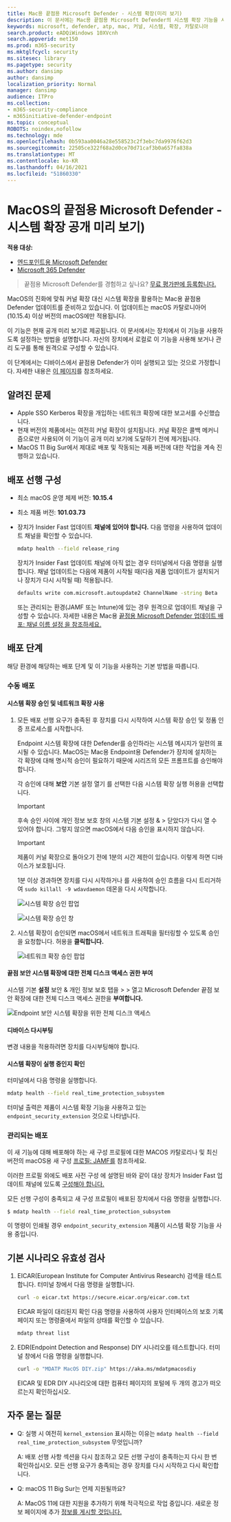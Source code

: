 ```yaml
---
title: Mac용 끝점용 Microsoft Defender - 시스템 확장(미리 보기)
description: 이 문서에는 Mac용 끝점용 Microsoft Defender의 시스템 확장 기능을 시도하기 위한 지침이 포함되어 있습니다. 이 기능은 현재 공개 미리 보기로 제공됩니다.
keywords: microsoft, defender, atp, mac, 커널, 시스템, 확장, 카탈로니아
search.product: eADQiWindows 10XVcnh
search.appverid: met150
ms.prod: m365-security
ms.mktglfcycl: security
ms.sitesec: library
ms.pagetype: security
ms.author: dansimp
author: dansimp
localization_priority: Normal
manager: dansimp
audience: ITPro
ms.collection:
- m365-security-compliance
- m365initiative-defender-endpoint
ms.topic: conceptual
ROBOTS: noindex,nofollow
ms.technology: mde
ms.openlocfilehash: 0b593aa0046a28e558523c2f3ebc7da9976f62d3
ms.sourcegitcommit: 22505ce322f68a2d0ce70d71caf3b0a657fa838a
ms.translationtype: MT
ms.contentlocale: ko-KR
ms.lasthandoff: 04/16/2021
ms.locfileid: "51860330"
---
```

# <a name="microsoft-defender-for-endpoint-on-macos---system-extensions-public-preview"></a>MacOS의 끝점용 Microsoft Defender - 시스템 확장 공개 미리 보기)

**적용 대상:**
- [엔드포인트용 Microsoft Defender](https://go.microsoft.com/fwlink/p/?linkid=2154037)
- [Microsoft 365 Defender](https://go.microsoft.com/fwlink/?linkid=2118804)

> 끝점용 Microsoft Defender를 경험하고 싶나요? [무료 평가판에 등록합니다.](https://www.microsoft.com/microsoft-365/windows/microsoft-defender-atp?ocid=docs-wdatp-exposedapis-abovefoldlink)

MacOS의 진화에 맞춰 커널 확장 대신 시스템 확장을 활용하는 Mac용 끝점용 Defender 업데이트를 준비하고 있습니다. 이 업데이트는 macOS 카탈로니아어(10.15.4) 이상 버전의 macOS에만 적용됩니다.

이 기능은 현재 공개 미리 보기로 제공됩니다. 이 문서에서는 장치에서 이 기능을 사용하도록 설정하는 방법을 설명합니다. 자신의 장치에서 로컬로 이 기능을 사용해 보거나 관리 도구를 통해 원격으로 구성할 수 있습니다.

이 단계에서는 디바이스에서 끝점용 Defender가 이미 실행되고 있는 것으로 가정합니다. 자세한 내용은 [이 페이지](microsoft-defender-endpoint-mac.md)를 참조하세요.

## <a name="known-issues"></a>알려진 문제

- Apple SSO Kerberos 확장을 개입하는 네트워크 확장에 대한 보고서를 수신했습니다.
- 현재 버전의 제품에서는 여전히 커널 확장이 설치됩니다. 커널 확장은 콜백 메커니즘으로만 사용되어 이 기능이 공개 미리 보기에 도달하기 전에 제거됩니다.
- MacOS 11 Big Sur에서 제대로 배포 및 작동되는 제품 버전에 대한 작업을 계속 진행하고 있습니다.

## <a name="deployment-prerequisites"></a>배포 선행 구성

- 최소 macOS 운영 체제 버전: **10.15.4**
- 최소 제품 버전: **101.03.73**
- 장치가 Insider Fast 업데이트 **채널에 있어야 합니다.** 다음 명령을 사용하여 업데이트 채널을 확인할 수 있습니다.

  ```bash
  mdatp health --field release_ring
  ```

  장치가 Insider Fast 업데이트 채널에 아직 없는 경우 터미널에서 다음 명령을 실행합니다. 채널 업데이트는 다음에 제품이 시작될 때(다음 제품 업데이트가 설치되거나 장치가 다시 시작될 때) 적용됩니다.

  ```bash
  defaults write com.microsoft.autoupdate2 ChannelName -string Beta
  ```

  또는 관리되는 환경(JAMF 또는 Intune)에 있는 경우 원격으로 업데이트 채널을 구성할 수 있습니다. 자세한 내용은 Mac용 [끝점용 Microsoft Defender 업데이트 배포: 채널 이름 설정 을 참조하세요.](mac-updates.md#set-the-channel-name)

## <a name="deployment-steps"></a>배포 단계

해당 환경에 해당하는 배포 단계 및 이 기능을 사용하는 기본 방법을 따릅니다.

### <a name="manual-deployment"></a>수동 배포

#### <a name="approve-the-system-extensions-and-enable-the-network-extension"></a>시스템 확장 승인 및 네트워크 확장 사용

1. 모든 배포 선행 요구가 충족된 후 장치를 다시 시작하여 시스템 확장 승인 및 정품 인증 프로세스를 시작합니다.

   Endpoint 시스템 확장에 대한 Defender를 승인하라는 시스템 메시지가 일련의 표시될 수 있습니다. MacOS는  Mac용 Endpoint용 Defender가 장치에 설치하는 각 확장에 대해 명시적 승인이 필요하기 때문에 시리즈의 모든 프롬프트를 승인해야 합니다.
   
   각 승인에 대해 **보안** 기본 설정  열기 를 선택한 다음 시스템 확장 실행 허용을 선택합니다.

   > [!IMPORTANT]
   > 후속 승인 사이에 개인 정보 보호 창의 시스템 기본 설정 &  >   닫았다가 다시 열 수 있어야 합니다. 그렇지 않으면 macOS에서 다음 승인을 표시하지 않습니다.

   > [!IMPORTANT]
   > 제품이 커널 확장으로 돌아오기 전에 1분의 시간 제한이 있습니다. 이렇게 하면 디바이스가 보호됩니다.
   >
   > 1분 이상 경과하면 장치를 다시 시작하거나 를 사용하여 승인 흐름을 다시 트리거하여 `sudo killall -9 wdavdaemon` 데몬을 다시 시작합니다.

   ![시스템 확장 승인 팝업](images/mac-system-extension-approval.png)

   ![시스템 확장 승인 창](images/mac-system-extension-pref.png)

1. 시스템 확장이 승인되면 macOS에서 네트워크 트래픽을 필터링할 수 있도록 승인을 요청합니다. 허용을 **클릭합니다.**

   ![네트워크 확장 승인 팝업](images/mac-system-extension-filter.png)

#### <a name="grant-full-disk-access-to-the-endpoint-security-system-extension"></a>끝점 보안 시스템 확장에 대한 전체 디스크 액세스 권한 부여

시스템 기본 **설정** 보안 & 개인 정보 보호 탭을  >    >   열고 Microsoft Defender  끝점 보안 확장에 대한 전체 디스크 액세스 권한을 **부여합니다.**

![Endpoint 보안 시스템 확장을 위한 전체 디스크 액세스](images/mac-system-extension-fda.png)

#### <a name="reboot-your-device"></a>디바이스 다시부팅

변경 내용을 적용하려면 장치를 다시부팅해야 합니다.

#### <a name="verify-that-the-system-extensions-are-running"></a>시스템 확장이 실행 중인지 확인

터미널에서 다음 명령을 실행합니다.

```bash
mdatp health --field real_time_protection_subsystem
```

터미널 출력은 제품이 시스템 확장 기능을 사용하고 있는 `endpoint_security_extension` 것으로 나타냅니다.

### <a name="managed-deployment"></a>관리되는 배포

이 새 기능에 대해 배포해야 하는 새 구성 프로필에 대한 MACOS 카탈로리나 및 최신 버전의 macOS용 새 구성 [프로필: JAMF를](mac-sysext-policies.md#jamf) 참조하세요.

이러한 프로필 외에도 배포 사전 구성 에 설명된 바와 같이 대상 장치가 Insider Fast 업데이트 채널에 있도록 [구성해야 합니다.](#deployment-prerequisites)

모든 선행 구성이 충족되고 새 구성 프로필이 배포된 장치에서 다음 명령을 실행합니다.

```bash
$ mdatp health --field real_time_protection_subsystem
```

이 명령이 인쇄될 경우 `endpoint_security_extension` 제품이 시스템 확장 기능을 사용 중입니다.

## <a name="validate-basic-scenarios"></a>기본 시나리오 유효성 검사

1. EICAR(European Institute for Computer Antivirus Research) 검색을 테스트합니다. 터미널 창에서 다음 명령을 실행합니다.

   ```bash
   curl -o eicar.txt https://secure.eicar.org/eicar.com.txt
   ```

   EICAR 파일이 대리된지 확인 다음 명령을 사용하여 사용자 인터페이스의 보호 기록 페이지 또는 명령줄에서 파일의 상태를 확인할 수 있습니다.

    ```bash
    mdatp threat list
    ```

2. EDR(Endpoint Detection and Response) DIY 시나리오를 테스트합니다. 터미널 창에서 다음 명령을 실행합니다.

   ```bash
   curl -o "MDATP MacOS DIY.zip" https://aka.ms/mdatpmacosdiy
   ```

   EICAR 및 EDR DIY 시나리오에 대한 컴퓨터 페이지의 포털에 두 개의 경고가 떠오르는지 확인하십시오.

## <a name="frequently-asked-questions"></a>자주 묻는 질문

- Q: 실행 시 여전히 `kernel_extension` 표시하는 이유는 `mdatp health --field real_time_protection_subsystem` 무엇입니까?

    A: 배포 선행 사항 섹션을 다시 참조하고 모든 선행 구성이 충족하는지 다시 한 번 확인하십시오. [](#deployment-prerequisites) 모든 선행 요구가 충족되는 경우 장치를 다시 시작하고 다시 확인합니다.

- Q: macOS 11 Big Sur는 언제 지원될까요?

    A: MacOS 11에 대한 지원을 추가하기 위해 적극적으로 작업 중입니다. 새로운 정보 페이지에 추가 [정보를 게시할 것입니다.](mac-whatsnew.md)
